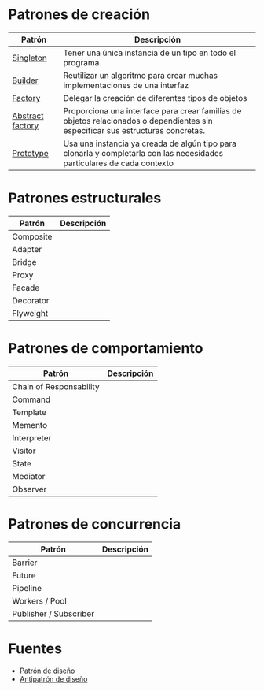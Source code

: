
# Patrones de creación

| Patrón                    | Descripción                                                                   |
|---------------------------|-------------------------------------------------------------------------------|
| [Singleton](./pages/Singleton.md)                 | Tener una única instancia de un tipo en todo el programa                      |
| [Builder](./pages/Builder.md)                   | Reutilizar un algoritmo para crear muchas implementaciones de una interfaz    |
| [Factory](./pages/Factory.md)                   | Delegar la creación de diferentes tipos de objetos              |
| [Abstract factory](./pages/AbstractFactory.md)          | Proporciona una interface para crear familias de objetos relacionados o dependientes sin especificar sus estructuras concretas.|
| [Prototype](./pages/Prototype.md)                 | Usa una instancia ya creada de algún tipo para clonarla y completarla con las necesidades particulares de cada contexto              |

# Patrones estructurales

| Patrón                    | Descripción   |
|---------------------------|---------------|
| Composite                 |               |
| Adapter                   |               |
| Bridge                    |               |
| Proxy                     |               |
| Facade                    |               |
| Decorator                 |               |
| Flyweight                 |               |

# Patrones de comportamiento

| Patrón                    | Descripción   |
|---------------------------|---------------|
| Chain of Responsability   |               |
| Command                   |               |
| Template                  |               |
| Memento                   |               |
| Interpreter               |               |
| Visitor                   |               |
| State                     |               |
| Mediator                  |               |
| Observer                  |               |

# Patrones de concurrencia

| Patrón                    | Descripción   |
|---------------------------|---------------|
| Barrier                   |               |
| Future                    |               |
| Pipeline                  |               |
| Workers / Pool            |               |
| Publisher / Subscriber    |               |

# Fuentes
- [Patrón de diseño](https://es.wikipedia.org/wiki/Patr%C3%B3n_de_dise%C3%B1o)
- [Antipatrón de diseño](https://es.wikipedia.org/wiki/Antipatr%C3%B3n_de_dise%C3%B1o)
